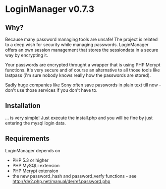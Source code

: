 # LoginManager v0.7.3

## Why?
Because many password managing tools are unsafe! The project is related to a deep wish for security while managing passwords. LoginManager offers an own session management that stores the sessiondata in a secure way by encrypting it.

Your passwords are encrypted throught a wrapper that is using PHP Mcrypt functions. It's very secure and of course an alternative to all those tools like lastpass (i'm sure nobody knows really how the passwords are stored).

Sadly huge companies like Sony often save passwords in plain text till now - don't use those services if you don't have to.

## Installation
... is very simple! Just execute the install.php and you will be fine by just entering the mysql login data.

## Requirements
LoginManager depends on
* PHP 5.3 or higher
* PHP MySQLi extension
* PHP Mcrypt extension
* the new password_hash and password_verfy functions - see http://de2.php.net/manual/de/ref.password.php
